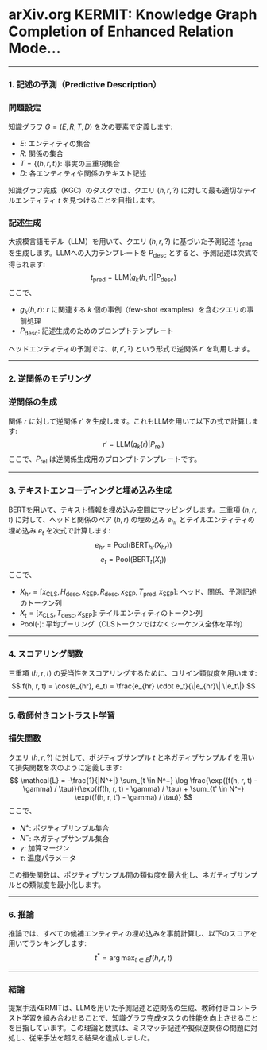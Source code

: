# arXiv.org KERMIT: Knowledge Graph Completion of Enhanced Relation Mode…

---

### 1. **記述の予測（Predictive Description）**

### 問題設定

知識グラフ $G = (E, R, T, D)$ を次の要素で定義します:

- $E$: エンティティの集合
- $R$: 関係の集合
- $T = \{(h, r, t)\}$: 事実の三重項集合
- $D$: 各エンティティや関係のテキスト記述

知識グラフ完成（KGC）のタスクでは、クエリ $(h, r, ?)$ に対して最も適切なテイルエンティティ $t$ を見つけることを目指します。

### 記述生成

大規模言語モデル（LLM）を用いて、クエリ $(h, r, ?)$ に基づいた予測記述 $t_{\text{pred}}$ を生成します。LLMへの入力テンプレートを $P_{\text{desc}}$ とすると、予測記述は次式で得られます:
$$
t_{\text{pred}} = \text{LLM}(g_k(h, r) | P_{\text{desc}})
$$
ここで、

- $g_k(h, r)$: $r$ に関連する $k$ 個の事例（few-shot examples）を含むクエリの事前処理
- $P_{\text{desc}}$: 記述生成のためのプロンプトテンプレート

ヘッドエンティティの予測では、$(t, r', ?)$ という形式で逆関係 $r'$ を利用します。

---

### 2. **逆関係のモデリング**

### 逆関係の生成

関係 $r$ に対して逆関係 $r'$ を生成します。これもLLMを用いて以下の式で計算します:
$$
r' = \text{LLM}(g_k(r) | P_{\text{rel}})
$$
ここで、$P_{\text{rel}}$ は逆関係生成用のプロンプトテンプレートです。

---

### 3. **テキストエンコーディングと埋め込み生成**

BERTを用いて、テキスト情報を埋め込み空間にマッピングします。三重項 $(h, r, t)$ に対して、ヘッドと関係のペア $(h, r)$ の埋め込み $e_{hr}$ とテイルエンティティの埋め込み $e_t$ を次式で計算します:
$$
e_{hr} = \text{Pool}(\text{BERT}_{hr}(X_{hr}))
$$
$$
e_t = \text{Pool}(\text{BERT}_t(X_t))
$$
ここで、

- $X_{hr} = [x_{\text{CLS}}, H_{\text{desc}}, x_{\text{SEP}}, R_{\text{desc}}, x_{\text{SEP}}, T_{\text{pred}}, x_{\text{SEP}}]$: ヘッド、関係、予測記述のトークン列
- $X_t = [x_{\text{CLS}}, T_{\text{desc}}, x_{\text{SEP}}]$: テイルエンティティのトークン列
- $\text{Pool}(\cdot)$: 平均プーリング（CLSトークンではなくシーケンス全体を平均）

---

### 4. **スコアリング関数**

三重項 $(h, r, t)$ の妥当性をスコアリングするために、コサイン類似度を用います:
$$
f(h, r, t) = \cos(e_{hr}, e_t) = \frac{e_{hr} \cdot e_t}{\|e_{hr}\| \|e_t\|}
$$

---

### 5. **教師付きコントラスト学習**

### 損失関数

クエリ $(h, r, ?)$ に対して、ポジティブサンプル $t$ とネガティブサンプル $t'$ を用いて損失関数を次のように定義します:
$$
\mathcal{L} = -\frac{1}{|N^+|} \sum_{t \in N^+} \log \frac{\exp((f(h, r, t) - \gamma) / \tau)}{\exp((f(h, r, t) - \gamma) / \tau) + \sum_{t' \in N^-} \exp((f(h, r, t') - \gamma) / \tau)}
$$
ここで、

- $N^+$: ポジティブサンプル集合
- $N^-$: ネガティブサンプル集合
- $\gamma$: 加算マージン
- $\tau$: 温度パラメータ

この損失関数は、ポジティブサンプル間の類似度を最大化し、ネガティブサンプルとの類似度を最小化します。

---

### 6. **推論**

推論では、すべての候補エンティティの埋め込みを事前計算し、以下のスコアを用いてランキングします:
$$
t^* = \arg\max_{t \in E} f(h, r, t)
$$

---

### 結論

提案手法KERMITは、LLMを用いた予測記述と逆関係の生成、教師付きコントラスト学習を組み合わせることで、知識グラフ完成タスクの性能を向上させることを目指しています。この理論と数式は、ミスマッチ記述や擬似逆関係の問題に対処し、従来手法を超える結果を達成しました。